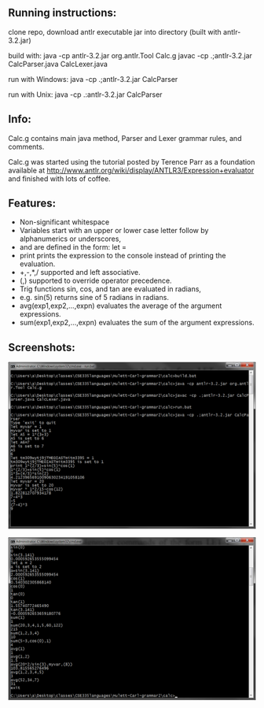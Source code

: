 Running instructions:
---------------------
clone repo, download antlr executable jar into directory (built with antlr-3.2.jar)

build with:
java -cp antlr-3.2.jar org.antlr.Tool Calc.g
javac -cp .;antlr-3.2.jar CalcParser.java CalcLexer.java

run with Windows: java -cp .;antlr-3.2.jar CalcParser

run with Unix: java -cp .:antlr-3.2.jar CalcParser


Info:
---------------------
Calc.g contains main java method, Parser and Lexer grammar rules, and comments.

Calc.g was started using the tutorial posted by Terence Parr as a foundation
available at http://www.antlr.org/wiki/display/ANTLR3/Expression+evaluator
and finished with lots of coffee.

Features:
---------------------
*   Non-significant whitespace
*   Variables start with an upper or lower case letter follow by alphanumerics or underscores, 
*   and are defined in the form: let <variable> = <expression>
*   print <expression> prints the expression to the console instead of printing the evaluation.
*   +,-,*,/ supported and left associative.
*   (,) supported to override operator precedence.
*   Trig functions sin, cos, and tan are evaluated in radians,
*   e.g. sin(5) returns sine of 5 radians in radians.
*   avg(exp1,exp2,...,expn) evaluates the average of the argument expressions.
*   sum(exp1,exp2,...,expn) evaluates the sum of the argument expressions.

Screenshots:
---------------------
![Screenshot1 (screenshot1)](https://github.com/cmhulett/ANTLR-java-calculator/raw/master/ScreenShot1.png "Screenshot1")

![Screenshot2 (screenshot2)](https://github.com/cmhulett/ANTLR-java-calculator/raw/master/ScreenShot2.png "Screenshot2")
